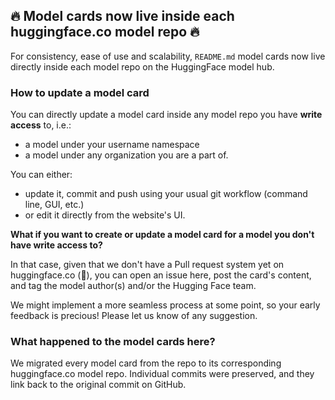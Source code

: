 ## 🔥 Model cards now live inside each huggingface.co model repo 🔥


For consistency, ease of use and scalability, `README.md` model cards now live directly inside each model repo on the HuggingFace model hub.

### How to update a model card

You can directly update a model card inside any model repo you have **write access** to, i.e.:
- a model under your username namespace
- a model under any organization you are a part of.

You can either:
- update it, commit and push using your usual git workflow (command line, GUI, etc.)
- or edit it directly from the website's UI.

**What if you want to create or update a model card for a model you don't have write access to?**

In that case, given that we don't have a Pull request system yet on huggingface.co (🤯),
you can open an issue here, post the card's content, and tag the model author(s) and/or the Hugging Face team.

We might implement a more seamless process at some point, so your early feedback is precious!
Please let us know of any suggestion.

### What happened to the model cards here?

We migrated every model card from the repo to its corresponding huggingface.co model repo. Individual commits were preserved, and they link back to the original commit on GitHub.
